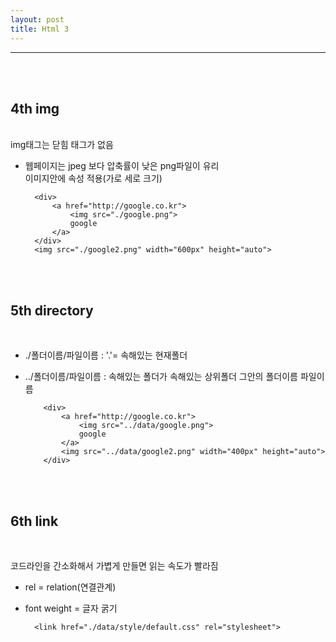```yaml
---
layout: post
title: Html 3
---
```


---

<br><br>

## 4th img

<br>
img태그는 닫힘 태그가 없음
<br>

- 웹페이지는 jpeg 보다 압축률이 낮은 png파일이 유리  
  이미지안에 속성 적용(가로 세로 크기)

        <div>
            <a href="http://google.co.kr">
                <img src="./google.png">
                google
            </a>
        </div>
        <img src="./google2.png" width="600px" height="auto">

<br><br>

## 5th directory

<br>

- ./폴더이름/파일이름 : '.'= 속해있는 현재폴더
- ../폴더이름/파일이름 : 속해있는 폴더가 속해있는 상위폴더 그안의 폴더이름 파일이름

          <div>
              <a href="http://google.co.kr">
                  <img src="../data/google.png">
                  google
              </a>
              <img src="../data/google2.png" width="400px" height="auto">
          </div>

  <br><br>

## 6th link

<br>

코드라인을 간소화해서 가볍게 만들면 읽는 속도가 빨라짐
<br>

- rel = relation(연결관계)
- font weight = 글자 굵기

        <link href="./data/style/default.css" rel="stylesheet">
